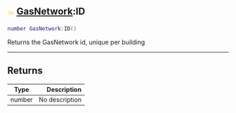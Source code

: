 ## ![shared](../../.gitbook/assets/shared.png) [GasNetwork](./readme/gasnetwork.md):ID

```lua
number GasNetwork:ID()
```

Returns the GasNetwork id, unique per building

------
## Returns

| Type   | Description |
| ------ | ----------: |
| number | No description |

